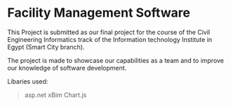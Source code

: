 # Facility Management Software

This Project is submitted as our final project for the course of the Civil Engineering Informatics track of the Information technology Institute in Egypt (Smart City branch).

The project is made to showcase our capabilities as a team and to improve our knowledge of software development.

Libaries used:
> asp.net
> xBim
> Chart.js